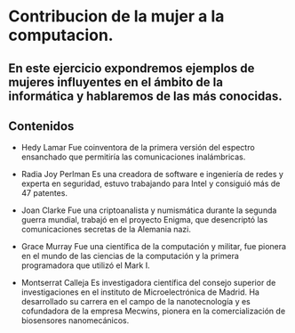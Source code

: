 # Contribucion de la mujer a la computacion.

## En este ejercicio expondremos ejemplos de mujeres influyentes en el ámbito de la informática y hablaremos de las más conocidas.

## Contenidos

- Hedy Lamar
Fue coinventora de la primera versión del espectro ensanchado que permitiría las comunicaciones inalámbricas.

- Radia Joy Perlman
Es una creadora de software e ingeniería de redes y experta en seguridad, estuvo trabajando para Intel y consiguió más de 47 patentes.

- Joan Clarke
Fue una criptoanalista y numismática durante la segunda guerra mundial, trabajó en el proyecto Enigma, que desencriptó las comunicaciones secretas de la Alemania nazi.

- Grace Murray
Fue una científica de la computación y militar, fue pionera en el mundo de las ciencias de la computación y la primera programadora que utilizó el Mark I.

- Montserrat Calleja
Es investigadora científica del consejo superior de investigaciones en el instituto de Microelectrónica de Madrid. Ha desarrollado su carrera en el campo de la nanotecnología y es cofundadora de la empresa Mecwins, pionera en la comercialización de biosensores nanomecánicos.
